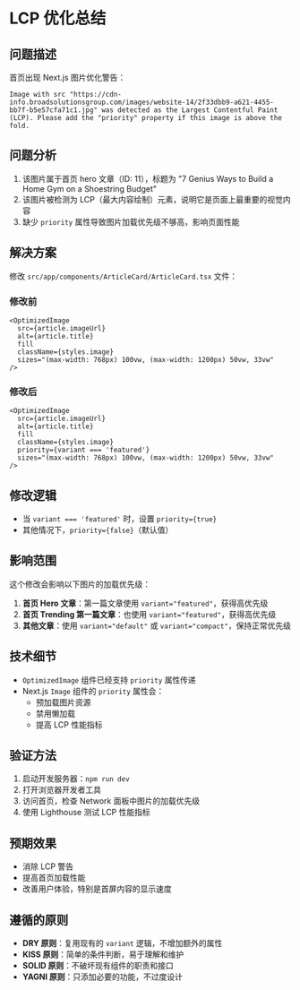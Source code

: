 # LCP 优化总结

## 问题描述
首页出现 Next.js 图片优化警告：
```
Image with src "https://cdn-info.broadsolutionsgroup.com/images/website-14/2f33dbb9-a621-4455-bb7f-b5e57cfa71c1.jpg" was detected as the Largest Contentful Paint (LCP). Please add the "priority" property if this image is above the fold.
```

## 问题分析
1. 该图片属于首页 hero 文章（ID: 11），标题为 "7 Genius Ways to Build a Home Gym on a Shoestring Budget"
2. 该图片被检测为 LCP（最大内容绘制）元素，说明它是页面上最重要的视觉内容
3. 缺少 `priority` 属性导致图片加载优先级不够高，影响页面性能

## 解决方案
修改 `src/app/components/ArticleCard/ArticleCard.tsx` 文件：

### 修改前
```tsx
<OptimizedImage
  src={article.imageUrl}
  alt={article.title}
  fill
  className={styles.image}
  sizes="(max-width: 768px) 100vw, (max-width: 1200px) 50vw, 33vw"
/>
```

### 修改后
```tsx
<OptimizedImage
  src={article.imageUrl}
  alt={article.title}
  fill
  className={styles.image}
  priority={variant === 'featured'}
  sizes="(max-width: 768px) 100vw, (max-width: 1200px) 50vw, 33vw"
/>
```

## 修改逻辑
- 当 `variant === 'featured'` 时，设置 `priority={true}`
- 其他情况下，`priority={false}`（默认值）

## 影响范围
这个修改会影响以下图片的加载优先级：
1. **首页 Hero 文章**：第一篇文章使用 `variant="featured"`，获得高优先级
2. **首页 Trending 第一篇文章**：也使用 `variant="featured"`，获得高优先级
3. **其他文章**：使用 `variant="default"` 或 `variant="compact"`，保持正常优先级

## 技术细节
- `OptimizedImage` 组件已经支持 `priority` 属性传递
- Next.js `Image` 组件的 `priority` 属性会：
  - 预加载图片资源
  - 禁用懒加载
  - 提高 LCP 性能指标

## 验证方法
1. 启动开发服务器：`npm run dev`
2. 打开浏览器开发者工具
3. 访问首页，检查 Network 面板中图片的加载优先级
4. 使用 Lighthouse 测试 LCP 性能指标

## 预期效果
- 消除 LCP 警告
- 提高首页加载性能
- 改善用户体验，特别是首屏内容的显示速度

## 遵循的原则
- **DRY 原则**：复用现有的 `variant` 逻辑，不增加额外的属性
- **KISS 原则**：简单的条件判断，易于理解和维护
- **SOLID 原则**：不破坏现有组件的职责和接口
- **YAGNI 原则**：只添加必要的功能，不过度设计 